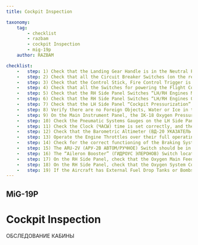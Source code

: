 ```yaml
---
title: Cockpit Inspection

taxonomy:
    tag:
        - checklist
        - razbam
        - cockpit Inspection
        - mig-19p
    author: RAZBAM

checklist:
    -   step: 1) Check that the Landing Gear Handle is in the Neutral Position and with the Latch Locked to prevent inadvertent operation.
    -   step: 2) Check that all the Circuit Breaker Switches (on the rear RH Side Panel) are in the on position and all the Safety Covers, where fitted to Switches, are Closed.
    -   step: 3) Check that the Control Stick, Fire Control Trigger is in it’s Safe Position.
    -   step: 4) Check that all the Switches for powering the Flight Control Instruments and Avionics on the RH Side Panel are in the Off position.
    -   step: 5) Check that the RH Side Panel Switches “LH/RH Engines Military Power and Afterburner” (АВАРИЙН ОТКЛЮЧЕН ФОРСАЖА МАИСИМАЛ ЛЕВ/ПРАВ ДВИГ) are On.
    -   step: 6) Check that the RH Side Panel Switches “LH/RH Engines Oil Cut-Off Valves” (ПЕРЕКР КРАН ДАВЛЕН МАСЛА ЛЕВОГО/ ПРАВОГО ДВИГ) are On.
    -   step: 7) Check that the LH Side Panel “Cockpit Pressurization” Lever and “Cockpit Ventilation” (ВЕНТИЛЯЦИЯ КАБИНЫ) Switch are in the Open position.
    -   step: 8) Verify there are no Foreign Objects, Water or Ice in the Cockpit.
    -   step: 9) On the Main Instrument Panel, the IK-18 Oxygen Pressure and Flow Indicator (ИК-18 ИНДИКАТОР КИСЛОРОДА) is indicating a pressure of 130-150 kg/cm2.
    -   step: 10) Check the Pneumatic Systems Gauges on the LH Side Panel. The nominal pressures should be<br /> Main Pneumatic System<br />МАКСИМ. ДАВЛЕНИЕ В ОСНОВНОМ БАЛЛОНЕ 130-150 kg/cm2<br /> Landing Gear Emergency Deployment System<br />ДАВЛЕНИЕ В АВАРИЙНОЙ БАЛЛОНЕ ШАССИ 50 kg/cm2<br /> Flaps Emergency Deployment System<br />ДАВЛЕНИЕ В АВАРИЙНОЙ БАЛЛОНЕ ЗАКРЫЛКОВ 110-130 kg/cm2<br /> Canopy Pressurization System 50 kg/cm2
    -   step: 11) Check the Clock (ЧАСЫ) time is set correctly, and the Chronometer is zeroed ready for Engine starts.
    -   step: 12) Check that the Barometric Altimeter (ВД-20 УКАЗАТЕЛЬ ВЫСОТЫ) is set to 0m and make sure that it corresponds to the QFE Barometric Pressure given by the Tower.
    -   step: 13) Operate the Engine Throttles over their full operating range to check for free movement and that their respective locks in the “Stop” (СТОП) and “Idle” (МАЛЫЙ ГАЗ) positions are operating correctly.
    -   step: 14) Check for the correct functioning of the Braking System by operating the Brake Lever on the Control Stick and observing the MA-12 Dual Brake Pressure Indicator (ДВУХ-СТРЕЛОЧНЫЙ МАНОМЕТР ТОРМОЗОВ) located on the lower part of the Main Instrument Panel. It should read 5 kg/cm2 when you start to operate the Brake Lever and 10+0.5 kg/cm2 when the Braking Lever is fully operated. Check the MA-12 Dual Brake Pressure Indicator for accurate and simultaneous braking/un-braking when operating the respective foot pedals.
    -   step: 15) The ARU-2V (АРУ-2В АВТОМ/РУЧНОЕ) Switch should be in the “AUTO” (АВТОМ) position.
    -   step: 16) The “Aileron Booster” (ГИДРОУС ЭЛЕРОНОВ) Switch located on the horizontal LH Side Panel should be in the On position.
    -   step: 17) On the RH Side Panel, check that the Oxygen Main Feed Valve is Fully Open.
    -   step: 18) On the RH Side Panel, check that the Oxygen System Control Panel Selectors are set to “Mix” (СМЕСЬ) and “Auto” (АВТ) respectively.
    -   step: 19) If the Aircraft has External Fuel Drop Tanks or Bombs fitted, check that both of the “Suspended Loads” ЛЕВОЕ/ПРАВОЕ ПОДВЕСКИ БОМБ lamps, located on the lower part of the Main Instrument Panel are illuminated.
---
```



## MiG-19P 
Cockpit Inspection
===
ОБСЛЕДОВАНИЕ КАБИНЫ
